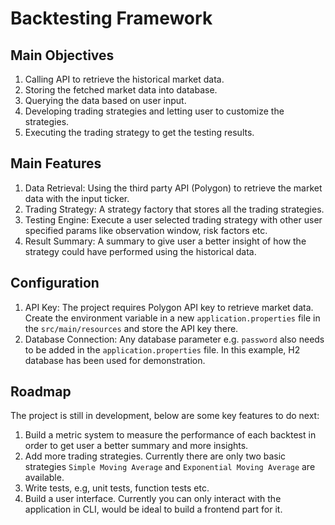 # Backtesting Framework

## Main Objectives
1. Calling API to retrieve the historical market data.
2. Storing the fetched market data into database.
3. Querying the data based on user input.
4. Developing trading strategies and letting user to customize the strategies.
5. Executing the trading strategy to get the testing results.

## Main Features
1. Data Retrieval: Using the third party API (Polygon) to retrieve the market data with the input ticker.
2. Trading Strategy: A strategy factory that stores all the trading strategies.
3. Testing Engine: Execute a user selected trading strategy with other user specified params like observation window, risk factors etc.
4. Result Summary: A summary to give user a better insight of how the strategy could have performed using the historical data.

## Configuration
1. API Key: The project requires Polygon API key to retrieve market data. Create the environment variable in a new `application.properties` file in the `src/main/resources` and store the API key there.
2. Database Connection: Any database parameter e.g. `password` also needs to be added in the `application.properties` file. In this example, H2 database has been used for demonstration.

## Roadmap
The project is still in development, below are some key features to do next:
1. Build a metric system to measure the performance of each backtest in order to get user a better summary and more insights.
2. Add more trading strategies. Currently there are only two basic strategies `Simple Moving Average` and `Exponential Moving Average` are available.
3. Write tests, e.g, unit tests, function tests etc.
4. Build a user interface. Currently you can only interact with the application in CLI, would be ideal to build a frontend part for it.
